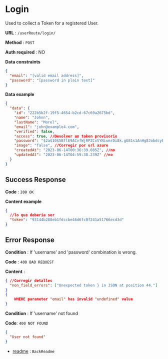 # Login

Used to collect a Token for a registered User.

**URL** : `/userRoute/login/`

**Method** : `POST`

**Auth required** : NO

**Data constraints**

```json
{
  "email": "[valid email address]",
  "password": "[password in plain text]"
}
```

**Data example**

```json
{
  "data": {
    "id": "222b5b2f-19f5-4654-b2cd-67c69a2675bd",
    "name": "Johnn",
    "lastName": "Morel",
    "email": "john@example4.com",
    "verified": false,
    "access": true, //Devolver un token provisorio
    "password": "$2a$10$5BflE9ACvfWjRPZCxSYNiumrDi8k.gG81s1AnHg8JobdcyEe2msZe",
    "image": "false", //Corregir por url azure
    "createdAt": "2023-06-14T00:36:39.085Z", //no
    "updatedAt": "2023-06-14T04:59:38.239Z" //no
  }
}
```

## Success Response

**Code** : `200 OK`

**Content example**

```json
{
  //lo que deberia ser
  "token": "93144b288eb1fdccbe46d6fc0f241a51766ecd3d"
}
```

## Error Response

**Condition** : If 'username' and 'password' combination is wrong.

**Code** : `400 BAD REQUEST`

**Content** :

```json
{ //Corregir detalles
  "non_field_errors": ["Unexpected token } in JSON at position 44."]
}
{
    WHERE parameter "email" has invalid "undefined" value
}
```

**Condition** : If 'username' not found

**Code**: `400 NOT FOUND`

```json
{
  "User not found"
}

```

- [readme](../../readme.md) : `BackReadme`
